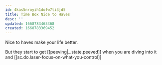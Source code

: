 ```yaml
---
id: 4kas5nroyih1dofw7ti3jd5
title: Time Box Nice to Haves
desc: ''
updated: 1668783463368
created: 1668783369452
---
```


Nice to haves make your life better.

But they start to get [[peeving|_.state.peeved]] when you are diving into it and [[sc.do.laser-focus-on-what-you-control]]